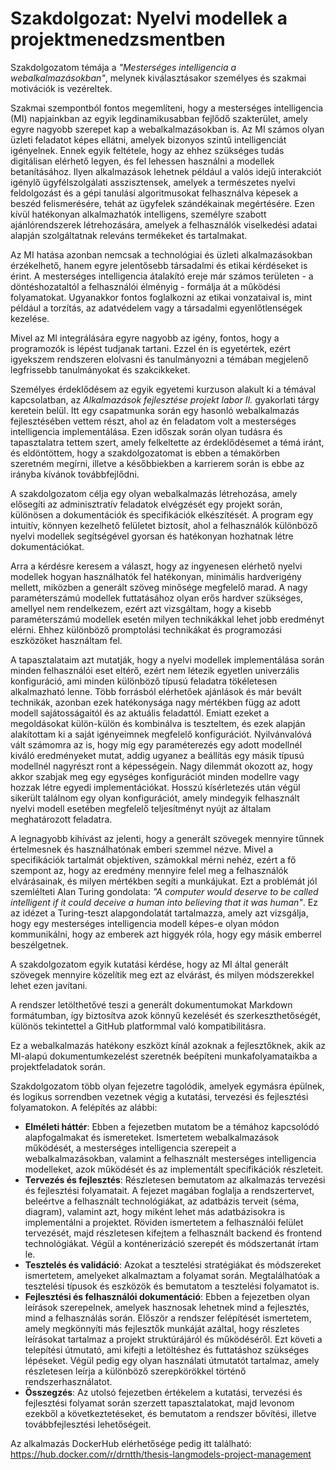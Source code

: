 # Szakdolgozat: Nyelvi modellek a projektmenedzsmentben

Szakdolgozatom témája a *"Mesterséges intelligencia a webalkalmazásokban"*, melynek kiválasztásakor személyes és szakmai motivációk is vezéreltek.

Szakmai szempontból fontos megemlíteni, hogy a mesterséges intelligencia (MI) napjainkban az egyik legdinamikusabban fejlődő szakterület, amely egyre nagyobb szerepet kap a webalkalmazásokban is. Az MI számos olyan  üzleti feladatot képes ellátni, amelyek bizonyos szintű intelligenciát igényelnek. Ennek egyik feltétele, hogy az ehhez szükséges tudás digitálisan elérhető legyen, és fel lehessen használni a modellek betanításához. Ilyen alkalmazások lehetnek például a valós idejű interakciót igénylő ügyfélszolgálati asszisztensek, amelyek a természetes nyelvi feldolgozást és a gépi tanulási algoritmusokat felhasználva képesek a beszéd felismerésére, tehát az ügyfelek szándékainak megértésére. Ezen kívül hatékonyan alkalmazhatók intelligens, személyre szabott ajánlórendszerek létrehozására, amelyek a felhasználók viselkedési adatai alapján szolgáltatnak releváns termékeket és tartalmakat.

Az MI hatása azonban nemcsak a technológiai és üzleti alkalmazásokban érzékelhető, hanem egyre jelentősebb társadalmi és etikai kérdéseket is érint. A mesterséges intelligencia átalakító ereje már számos területen - a döntéshozataltól a felhasználói élményig - formálja át a működési folyamatokat. Ugyanakkor fontos foglalkozni az etikai vonzataival is, mint például a torzítás, az adatvédelem vagy a társadalmi egyenlőtlenségek kezelése.

Mivel az MI integrálására egyre nagyobb az igény, fontos, hogy a programozók is lépést tudjanak tartani. Ezzel én is egyetértek, ezért igyekszem rendszeren elolvasni és tanulmányozni a témában megjelenő legfrissebb tanulmányokat és szakcikkeket.

Személyes érdeklődésem az egyik egyetemi kurzuson alakult ki a témával kapcsolatban, az *Alkalmazások fejlesztése projekt labor II.* gyakorlati tárgy keretein belül. Itt egy csapatmunka során egy hasonló webalkalmazás fejlesztésében vettem részt, ahol az én feladatom volt a mesterséges intelligencia implementálása. Ezen időszak során olyan tudásra és tapasztalatra tettem szert, amely felkeltette az érdeklődésemet a témá iránt, és eldöntöttem, hogy a szakdolgozatomat is ebben a témakörben szeretném megírni, illetve a későbbiekben a karrierem során is ebbe az irányba kívánok továbbfejlődni.

A szakdolgozatom célja egy olyan webalkalmazás létrehozása, amely elősegíti az adminisztratív feladatok elvégzését egy projekt során, különösen a dokumentációk és specifikációk elkészítését. A program egy intuitív, könnyen kezelhető felületet biztosít, ahol a felhasználók különböző nyelvi modellek segítségével gyorsan és hatékonyan hozhatnak létre dokumentációkat.

Arra a kérdésre keresem a választ, hogy az ingyenesen elérhető nyelvi modellek hogyan használhatók fel hatékonyan, minimális hardverigény mellett, miközben a generált szöveg minősége megfelelő marad. A nagy paraméterszámú modellek futtatásához olyan erős hardver szükséges, amellyel nem rendelkezem, ezért azt vizsgáltam, hogy a kisebb paraméterszámú modellek esetén milyen technikákkal lehet jobb eredményt elérni. Ehhez különböző promptolási technikákat és programozási eszközöket használtam fel.

A tapasztalataim azt mutatják, hogy a nyelvi modellek implementálása során minden felhasználói eset eltérő, ezért nem létezik egyetlen univerzális konfiguráció, ami minden különböző típusú feladatra tökéletesen alkalmazható lenne. Több forrásból elérhetőek ajánlások és már bevált technikák, azonban ezek hatékonysága nagy mértékben függ az adott modell sajátosságaitól és az aktuális feladattól. Emiatt ezeket a megoldásokat külön-külön és kombinálva is teszteltem, és ezek alapján alakítottam ki a saját igényeimnek megfelelő konfigurációt. Nyilvánvalóvá vált számomra az is, hogy míg egy paraméterezés egy adott modellnél kiváló eredményeket mutat, addig ugyanez a beállítás egy másik típusú modellnél nagyrészt ront a képességein. Nagy dilemmát okozott az, hogy akkor szabjak meg egy egységes konfigurációt minden modellre vagy hozzak létre egyedi implementációkat. Hosszú kísérletezés után végül sikerült találnom egy olyan konfigurációt, amely mindegyik felhasznált nyelvi modell esetében megfelelő teljesítményt nyújt az általam meghatározott feladatra.

A legnagyobb kihívást az jelenti, hogy a generált szövegek mennyire tűnnek értelmesnek és használhatónak emberi szemmel nézve. Mivel a specifikációk tartalmát objektíven, számokkal mérni nehéz, ezért a fő szempont az, hogy az eredmény mennyire felel meg a felhasználók elvárásainak, és milyen mértékben segíti a munkájukat. Ezt a problémát jól szemlélteti Alan Turing gondolata: *"A computer would deserve to be called intelligent if it could deceive a human into believing that it was human"*. Ez az idézet a Turing-teszt alapgondolatát tartalmazza, amely azt vizsgálja, hogy egy mesterséges intelligencia modell képes-e olyan módon kommunikálni, hogy az emberek azt higgyék róla, hogy egy másik emberrel beszélgetnek.

A szakdolgozatom egyik kutatási kérdése, hogy az MI által generált szövegek mennyire közelítik meg ezt az elvárást, és milyen módszerekkel lehet ezen javítani.

A rendszer letölthetővé teszi a generált dokumentumokat Markdown formátumban, így biztosítva azok könnyű kezelését és szerkeszthetőségét, különös tekintettel a GitHub platformmal való kompatibilitásra.

Ez a webalkalmazás hatékony eszközt kínál azoknak a fejlesztőknek, akik az MI-alapú dokumentumkezelést szeretnék beépíteni munkafolyamataikba a projektfeladatok során.

Szakdolgozatom több olyan fejezetre tagolódik, amelyek egymásra épülnek, és logikus sorrendben vezetnek végig a kutatási, tervezési és fejlesztési folyamatokon. A felépítés az alábbi:

- **Elméleti háttér**: Ebben a fejezetben mutatom be a témához kapcsolódó alapfogalmakat és ismereteket. Ismertetem webalkalmazások működését, a mesterséges intelligencia szerepeit a webalkalmazásokban, valamint a felhasznált mesterséges intelligencia modelleket, azok működését és az implementált specifikációk részleteit.
- **Tervezés és fejlesztés**: Részletesen bemutatom az alkalmazás tervezési és fejlesztési folyamatait. A fejezet magában foglalja a rendszertervet, beleértve a felhasznált technológiákat, az adatbázis terveit (séma, diagram), valamint azt, hogy miként lehet más adatbázisokra is implementálni a projektet. Röviden ismertetem a felhasználói felület tervezését, majd részletesen kifejtem a felhasznált backend és frontend technológiákat. Végül a konténerizáció szerepét és módszertanát írtam le.
- **Tesztelés és validáció**: Azokat a tesztelési stratégiákat és módszereket ismertetem, amelyeket alkalmaztam a folyamat során. Megtalálhatóak a tesztelési típusok és eszközök és bemutatom a tesztelési folyamatot is.
- **Fejlesztési és felhasználói dokumentáció**: Ebben a fejezetben olyan leírások szerepelnek, amelyek hasznosak lehetnek mind a fejlesztés, mind a felhasználás során. Először a rendszer felépítését ismertetem, amely megkönnyíti más fejlesztők munkáját azáltal, hogy részletes leírásokat tartalmaz a projekt struktúrájáról és működéséről. Ezt követi a telepítési útmutató, ami kifejti a letöltéshez és futtatáshoz szükséges lépéseket. Végül pedig egy olyan használati útmutatót tartalmaz, amely részletesen leírja a különböző szerepkörökkel történő rendszerhasználatot.
- **Összegzés**: Az utolsó fejezetben értékelem a kutatási, tervezési és fejlesztési folyamat során szerzett tapasztalatokat, majd levonom ezekből a következtetéseket, és bemutatom a rendszer bővítési, illetve továbbfejlesztési lehetőségeit.

Az alkalmazás DockerHub elérhetősége pedig itt található: <https://hub.docker.com/r/drntth/thesis-langmodels-project-management>
